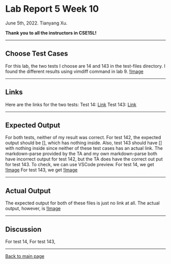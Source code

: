 # Lab Report 5 Week 10
June 5th, 2022. Tianyang Xu. 

**Thank you to all the instructors in CSE15L!**

--- 

## Choose Test Cases
For this lab, the two tests I choose are 14 and 143 in the test-files directory.
I found the different results using vimdiff command in lab 9. 
[!Image](lab5-1.png)

---

## Links
Here are the links for the two tests:
Test 14: [Link](https://github.com/nidhidhamnani/markdown-parser/blob/main/test-files/14.md)
Test 143: [Link](https://github.com/nidhidhamnani/markdown-parser/blob/main/test-files/143.md)

---

## Expected Output
For both tests, neither of my result was correct. For test 142, the expected output should be [], which has nothing inside. Also, test 143 should have [] with nothing inside since neither of these test cases has an actual link. The markdown-parse provided by the TA and my own markdown-parse both have incorrect output for test 142, but the TA does have the correct out put for test 143. To check, we can use VSCode preview.
For test 14, we get [!Image](lab5-14.png)
For test 143, we get [!Image](lab5-143.png)

---

## Actual Output
The expected output for both of these files is just no link at all. 
The actual output, however, is [!Image](lab5-actual1.png)

---

## Discussion
For test 14,
For test 143,

---

[Back to main page](https://char15xu.github.io/cse15l-lab-reports/)